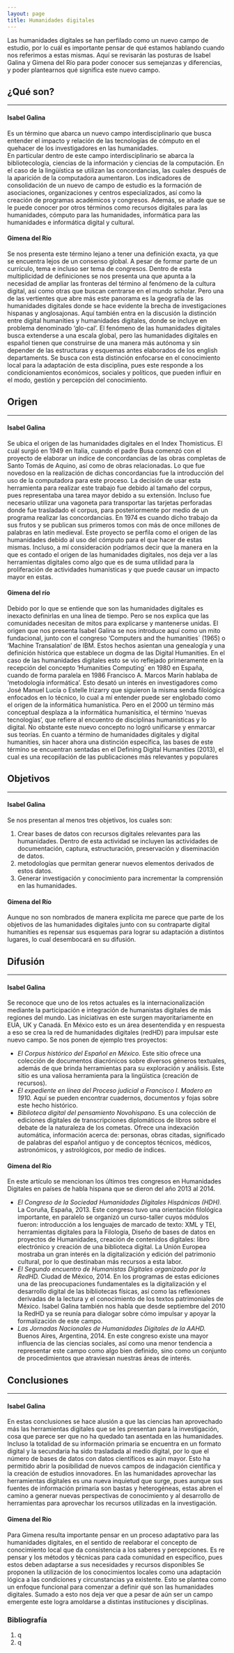 ```yaml
---
layout: page
title: Humanidades digitales
---
```

Las humanidades digitales se han perfilado como un nuevo campo de estudio, por lo cuál es importante pensar de qué estamos hablando cuando nos referimos a estas mismas. Aquí se 
revisarán las posturas de Isabel Galina y Gimena del Río para poder conocer sus semejanzas y diferencias, y poder plantearnos qué significa este nuevo campo.

## ¿Qué son? 
***
#### Isabel Galina
Es un término que abarca un nuevo campo interdisciplinario que busca entender el impacto y relación de las tecnologías de cómputo en el quehacer de los investigadores en las humanidades.  
En particular dentro de este campo interdisciplinario se abarca la bibliotecología, ciencias de la información y ciencias de la computación. En el caso de la lingüística se
utilizan las concordancias, las cuales después de la aparición de la computadora aumentaron.
Los indicadores de consolidación de un nuevo de campo de estudio es la formación de asociaciones, organizaciones y centros especializados, así como la creación de programas
académicos y congresos. 
Además, se añade que se le puede conocer por otros términos como recursos digitales para las humanidades, cómputo para las humanidades, informática para las humanidades e
informática digital y cultural.

#### Gimena del Río 
Se nos presenta este término lejano a tener una definición exacta, ya que se encuentra lejos de un consenso global. A pesar de formar parte de un currículo, tema e incluso ser
tema de congresos. Dentro de esta multiplicidad de definiciones se nos presenta una que apunta a la necesidad de ampliar las fronteras del término al fenómeno de la cultura
digital, así como otras que buscan centrarse en el mundo scholar. 
Pero una de las vertientes que abre más este panorama es la geografía de las humanidades digitales donde se hace evidente la brecha de investigaciones hispanas y anglosajonas. 
Aquí también entra en la discusión la distinción entre digital humanities y humanidades digitales, donde se incluye en problema denominado ‘glo-cal’. El fenómeno de las
humanidades digitales busca extenderse a una escala global, pero las humanidades digitales en español tienen que construirse de una manera más autónoma y sin depender de las
estructuras y esquemas antes elaborados de los english departaments. Se busca con esta distinción enfocarse en el conocimiento local para la adaptación de esta disciplina, pues
este responde a los condicionamientos económicos, sociales y políticos, que pueden influir en el modo, gestión y percepción del conocimiento.

## Origen 
***
#### Isabel Galina
Se ubica el origen de las humanidades digitales en el Index Thomisticus. El cuál surgió en 1949 en Italia, cuando el padre Busa comenzó con el proyecto de elaborar un índice de
concordancias de las obras completas de Santo Tomás de Aquino, así como de obras relacionadas. Lo que fue novedoso en la realización de dichas concordancias fue la introducción
del uso de la computadora para este proceso. La decisión de usar esta herramienta para realizar este trabajo fue debido al tamaño del corpus, pues representaba una tarea mayor
debido a su extensión. Incluso fue necesario utilizar una vagoneta para transportar las tarjetas perforadas donde fue trasladado el corpus, para posteriormente por medio de un
programa realizar las concordancias. 
En 1974 es cuando dicho trabajo da sus frutos y se publican sus primeros tomos con más de once millones de palabras en latín medieval. Este proyecto se perfila como el origen de
las humanidades debido al uso del cómputo para el que hacer de estas mismas.  Incluso, a mí consideración podríamos decir que la manera en la que es contado el origen de las
humanidades digitales, nos deja ver a las herramientas digitales como algo que es de suma utilidad para la proliferación de actividades humanísticas y que puede causar un
impacto mayor en estas. 

#### Gimena del río 
Debido por lo que se entiende que son las humanidades digitales es inexacto definirlas en una línea de tiempo. Pero se nos explica que las comunidades necesitan de mitos para
explicarse y mantenerse unidas.
El origen que nos presenta Isabel Galina se nos introduce aquí como un mito fundacional, junto con el congreso ‘Computers and the humanities´ (1965) o ‘Machine Transalation’ de
IBM. Estos hechos asientan una genealogía y una definición histórica que establece un dogma de las Digital Humanities. 
En el caso de las humanidades digitales esto se vio reflejado primeramente en la recepción del concepto ‘Humanities Computing´ en 1980 en España, cuando de forma paralela en
1986 Francisco A. Marcos Marín hablaba de ‘metodología informática’. Esto desató un interés en investigadores como José Manuel Lucía o Estelle Irizarry que siguieron la misma
senda filológica enfocados en lo técnico, lo cual a mí entender puede ser englobado como el origen de la informática humanística. Pero en el 2000 un término más conceptual
desplaza a la informática humanísitica, el término ‘nuevas tecnologías’, que refiere al encuentro de disciplinas humanísticas y lo digital. No obstante este nuevo concepto no
logró unificarse y enmarcar sus teorías. 
En cuanto a término de humanidades digitales y digital humanities, sin hacer ahora una distinción específica, las bases de este término se encuentran sentadas en el Defining
Digital Humanities (2013), el cual es una recopilación de las publicaciones más relevantes y populares

## Objetivos
***
#### Isabel Galina 
Se nos presentan al menos tres objetivos, los cuales son:
1. Crear bases de datos con recursos digitales relevantes para las humanidades. Dentro de esta actividad se incluyen las actividades de documentación, captura, estructuración, preservación y diseminación de datos.
2. metodologías que permitan generar nuevos elementos derivados de estos datos. 
3. Generar investigación y conocimiento para incrementar la comprensión en las humanidades. 

#### Gimena del Río 
Aunque no son nombrados de manera explícita me parece que parte de los objetivos de las humanidades digitales junto con su contraparte digital humanities es repensar sus
esquemas para lograr su adaptación a distintos lugares, lo cual desembocará en su difusión. 

## Difusión 
***
#### Isabel Galina 
Se reconoce que uno de los retos actuales es la internacionalización mediante la participación e integración de humanistas digitales de más regiones del mundo. 
Las iniciativas en este surgen mayoritariamente en EUA, UK y Canadá. En México esto es un área desentendida y en respuesta a eso se crea la red de humanidades digitales (redHD)
para impulsar este nuevo campo. 
Se nos ponen de ejemplo tres proyectos: 
 - *El Corpus histórico del Español en México.*
Este sitio ofrece una colección de documentos diacrónicos sobre diversos géneros textuales, además de que brinda herramientas para su exploración y análisis. Este sitio es una
valiosa herramienta para la lingüística (creación de recursos). 
 - *El expediente en línea del Proceso judicial a Francisco I. Madero en 1910.*
Aquí se pueden encontrar cuadernos, documentos y fojas sobre este hecho histórico.
 - *Biblioteca digital del pensamiento Novohispano.*
Es una colección de ediciones digitales de transcripciones diplomáticos de libros sobre el debate de la naturaleza de los cometas. Ofrece una indexación automática, información
acerca de: personas, obras citadas, significado de palabras del español antiguo y de conceptos técnicos, médicos, astronómicos, y astrológicos, por medio de índices.

#### Gimena del Río 
En este artículo se mencionan los últimos tres congresos en Humanidades Digitales en países de habla hispana que se dieron del año 2013 al 2014. 
 - *El Congreso de la Sociedad Humanidades Digitales Hispánicas (HDH).* La Coruña, España, 2013. 
Este congreso tuvo una orientación filológica importante, en paralelo se organizó un curso-taller cuyos módulos fueron: introducción a los lenguajes de
marcado de texto: XML y TEI, herramientas digitales para la Filología, Diseño de bases de datos en proyectos de Humanidades, creación de contenidos digitales: libro electrónico
y creación de una biblioteca digital.
La Unión Europea mostraba un gran interés en la digitalización y edición del patrimonio cultural, por lo que destinaban más recursos a esta
labor. 
 - *El Segundo encuentro de Humanistas Digitales organizado por la RedHD.* Ciudad de México, 2014.
En los programas de estas ediciones una de las preocupaciones fundamentales es la digitalización y el desarrollo digital de las bibliotecas físicas, así como las reflexiones
derivadas de la lectura y el conocimiento de los textos patrimoniales de México. 
Isabel Galina también nos habla que desde septiembre del 2010 la RedHD ya se reunía para dialogar sobre cómo impulsar y apoyar la formalización de este campo. 
 - *Las Jornadas Nacionales de Humanidades Digitales de la AAHD.* Buenos Aires, Argentina, 2014.
En este congreso existe una mayor influencia de las ciencias sociales, así como una menor tendencia a representar este campo como algo bien definido, sino como un conjunto de
procedimientos que atraviesan nuestras áreas de interés. 

## Conclusiones 
***
#### Isabel Galina 
En estas conclusiones se hace alusión a que las ciencias han aprovechado más las herramientas digitales que se les presentan para la investigación, cosa que parece ser que no ha
quedado tan asentada en las humanidades. Incluso la totalidad de su información primaria se encuentra en un formato digital y la secundaria ha sido trasladada al medio digital,
por lo que el número de bases de datos con datos científicos es aún mayor.
Esto ha permitido abrir la posibilidad de nuevos campos de indagación científica y la creación de estudios innovadores.
En las humanidades aprovechar las herramientas digitales es una nueva inquietud que surge, pues aunque sus fuentes de información primaria son bastas y heterogéneas, estas abren
el camino a generar nuevas perspectivas de conocimiento y al desarrollo de herramientas para aprovechar los recursos utilizadas en la investigación. 

#### Gimena del Río 
Para Gimena resulta importante pensar en un proceso adaptativo para las humanidades digitales, en el sentido de reelaborar el concepto de conocimiento local que da consistencia
a los saberes y percepciones. Es re pensar y los métodos y técnicas para cada comunidad en específico, pues estos deben adaptarse a sus necesidades y recursos disponibles
Se proponen la utilización de los conocimientos locales como una adaptación lógica a las condiciones y circunstancias ya existente. Esto se plantea como un enfoque funcional
para comenzar a definir qué son las humanidades digitales. 
Sumado a esto nos deja ver que a pesar de aún ser un campo emergente este logra amoldarse a distintas instituciones y disciplinas. 

### Bibliografía 
1. q
2. q



 








